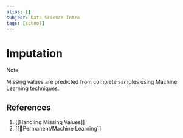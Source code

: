 ```yaml
---
alias: []
subject: Data Science Intro
tags: [school]
---
```

# Imputation

> [!note]
> Missing values are predicted from complete samples using Machine Learning techniques.

## References
1. [[Handling Missing Values]]
2. [[🗻Permanent/Machine Learning]]